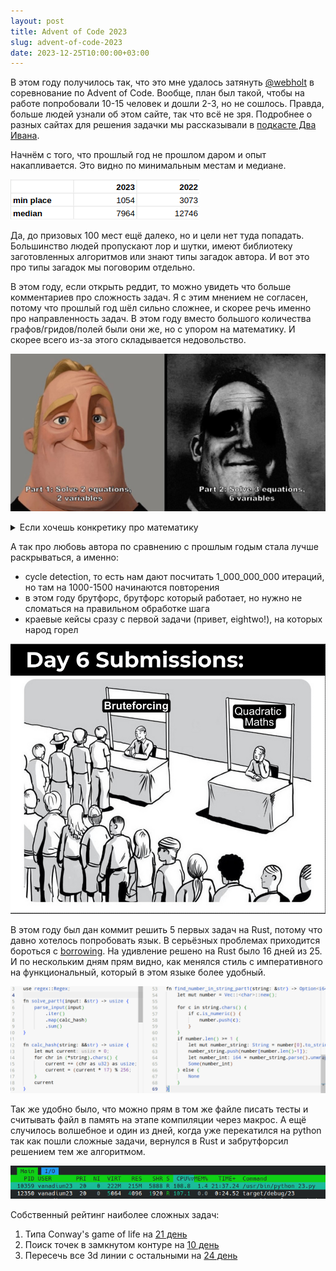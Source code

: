 ```yaml
---
layout: post
title: Advent of Code 2023
slug: advent-of-code-2023
date: 2023-12-25T10:00:00+03:00
---
```


В этом году получилось так, что это мне удалось затянуть [@webholt](https://twitter.com/webholt/status/1739165640668205418) в соревнование по Advent of Code. Вообще, план был такой, чтобы на работе попробовали 10-15 человек и дошли 2-3, но не сошлось. Правда, больше людей узнали об этом сайте, так что всё не зря. Подробнее о разных сайтах для решения задачки мы рассказывали в [подкасте Два Ивана](https://doubleivan.ru/podcasts/2023_08_17_0014_programmers_workout/). 

<!-- more -->

Начнём с того, что прошлый год не прошлом даром и опыт накапливается. Это видно по минимальным местам и медиане.

![Места](/images/20231225145344.png)

Да, до призовых 100 мест ещё далеко, но и цели нет туда попадать. Большинство людей пропускают лор и шутки, имеют библиотеку заготовленных алгоритмов или знают типы загадок автора. И вот это про типы загадок мы поговорим отдельно. 

В этом году, если открыть реддит, то можно увидеть что больше комментариев про сложность задач. Я с этим мнением не согласен, потому что прошлый год шёл сильно сложнее, и скорее речь именно про направленность задач. В этом году вместо большого количества графов/гридов/полей были они же, но с упором на математику. И скорее всего из-за этого складывается недовольство. 

![СЛАУ](/images/20231225150725.png)

<details>
<summary>Если хочешь конкретику про математику</summary>

- Были задачи на квадратные уравнение или скорее их нахождение во входных данных
- [Shoelace formula](https://en.wikipedia.org/wiki/Shoelace_formula) для вычисления точек внутри контура
- Система линейных алгебраических уравнение в трёхмерном пространстве
</details>

А так про любовь автора по сравнению с прошлым годым стала лучше раскрываться, а именно:
- cycle detection, то есть нам дают посчитать 1_000_000_000 итераций, но там на 1000-1500 начинаются повторения
- в этом году брутфорс, брутфорс который работает, но нужно не сломаться на правильном обработке шага
- краевые кейсы сразу с первой задачи (привет, eightwo!), на которых народ горел

![](/images/20231225150646.png)

В этом году был дан коммит решить 5 первых задач на Rust, потому что давно хотелось попробовать язык. В серьёзных проблемах приходится бороться с [borrowing](https://doc.rust-lang.org/book/ch04-02-references-and-borrowing.html). На удивление решено на Rust было 16 дней из 25. И по нескольким дням прям видно, как менялся стиль с императивного на функциональный, который в этом языке более удобный.

![Изменение стиля](/images/20231225151850.png)

Так же удобно было, что можно прям в том же файле писать тесты и считывать файл в память на этапе компиляции через макрос. А ещё случилось волшебное и один из дней, когда уже перекатился на python так как пошли сложные задачи, вернулся в Rust и забрутфорсил решением тем же алгоритмом.

![Rust goes brr...](/images/20231225152119.png)

Собственный рейтинг наиболее сложных задач:
1. Типа Conway's game of life на [21 день](https://adventofcode.com/2023/day/21)
2. Поиск точек в замкнутом контуре на [10 день](https://adventofcode.com/2023/day/10)
3. Пересечь все 3d линии с остальными на [24 день](https://adventofcode.com/2023/day/24)

